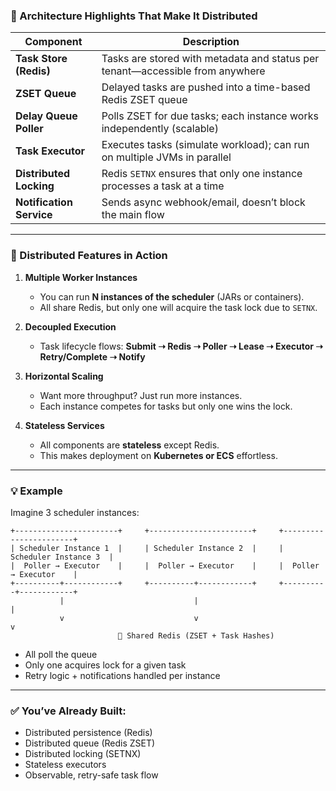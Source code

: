 
### 🧩 Architecture Highlights That Make It Distributed

| Component                | Description                                                                   |
| ------------------------ | ----------------------------------------------------------------------------- |
| **Task Store (Redis)**   | Tasks are stored with metadata and status per tenant—accessible from anywhere |
| **ZSET Queue**           | Delayed tasks are pushed into a time-based Redis ZSET queue                   |
| **Delay Queue Poller**   | Polls ZSET for due tasks; each instance works independently (scalable)        |
| **Task Executor**        | Executes tasks (simulate workload); can run on multiple JVMs in parallel      |
| **Distributed Locking**  | Redis `SETNX` ensures that only one instance processes a task at a time       |
| **Notification Service** | Sends async webhook/email, doesn’t block the main flow                        |

---

### 🧵 Distributed Features in Action

1. **Multiple Worker Instances**

   * You can run **N instances of the scheduler** (JARs or containers).
   * All share Redis, but only one will acquire the task lock due to `SETNX`.

2. **Decoupled Execution**

   * Task lifecycle flows:
     **Submit ➝ Redis ➝ Poller ➝ Lease ➝ Executor ➝ Retry/Complete ➝ Notify**

3. **Horizontal Scaling**

   * Want more throughput? Just run more instances.
   * Each instance competes for tasks but only one wins the lock.

4. **Stateless Services**

   * All components are **stateless** except Redis.
   * This makes deployment on **Kubernetes or ECS** effortless.

---

### 💡 Example

Imagine 3 scheduler instances:

```
+-----------------------+     +-----------------------+     +-----------------------+
| Scheduler Instance 1  |     | Scheduler Instance 2  |     | Scheduler Instance 3  |
|  Poller → Executor    |     |  Poller → Executor    |     |  Poller → Executor    |
+----------+------------+     +----------+------------+     +----------+------------+
           |                             |                             |
           v                             v                             v
                        🔗 Shared Redis (ZSET + Task Hashes)
```

* All poll the queue
* Only one acquires lock for a given task
* Retry logic + notifications handled per instance

---

### ✅ You’ve Already Built:

* Distributed persistence (Redis)
* Distributed queue (Redis ZSET)
* Distributed locking (SETNX)
* Stateless executors
* Observable, retry-safe task flow


